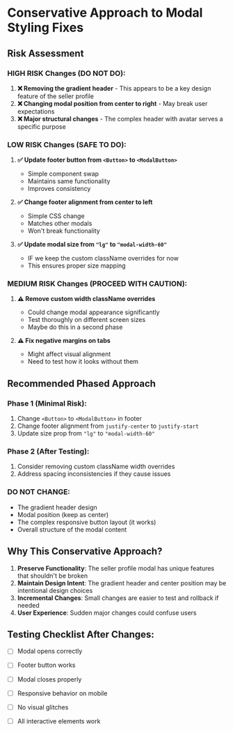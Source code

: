 # Conservative Approach to Modal Styling Fixes

## Risk Assessment

### HIGH RISK Changes (DO NOT DO):
1. **❌ Removing the gradient header** - This appears to be a key design feature of the seller profile
2. **❌ Changing modal position from center to right** - May break user expectations
3. **❌ Major structural changes** - The complex header with avatar serves a specific purpose

### LOW RISK Changes (SAFE TO DO):
1. **✅ Update footer button from `<Button>` to `<ModalButton>`** 
   - Simple component swap
   - Maintains same functionality
   - Improves consistency

2. **✅ Change footer alignment from center to left**
   - Simple CSS change
   - Matches other modals
   - Won't break functionality

3. **✅ Update modal size from `"lg"` to `"modal-width-60"`**
   - IF we keep the custom className overrides for now
   - This ensures proper size mapping

### MEDIUM RISK Changes (PROCEED WITH CAUTION):
1. **⚠️ Remove custom width className overrides**
   - Could change modal appearance significantly
   - Test thoroughly on different screen sizes
   - Maybe do this in a second phase

2. **⚠️ Fix negative margins on tabs**
   - Might affect visual alignment
   - Need to test how it looks without them

## Recommended Phased Approach

### Phase 1 (Minimal Risk):
1. Change `<Button>` to `<ModalButton>` in footer
2. Change footer alignment from `justify-center` to `justify-start`
3. Update size prop from `"lg"` to `"modal-width-60"`

### Phase 2 (After Testing):
1. Consider removing custom className width overrides
2. Address spacing inconsistencies if they cause issues

### DO NOT CHANGE:
- The gradient header design
- Modal position (keep as center)
- The complex responsive button layout (it works)
- Overall structure of the modal content

## Why This Conservative Approach?

1. **Preserve Functionality**: The seller profile modal has unique features that shouldn't be broken
2. **Maintain Design Intent**: The gradient header and center position may be intentional design choices
3. **Incremental Changes**: Small changes are easier to test and rollback if needed
4. **User Experience**: Sudden major changes could confuse users

## Testing Checklist After Changes:
- [ ] Modal opens correctly
- [ ] Footer button works
- [ ] Modal closes properly
- [ ] Responsive behavior on mobile
- [ ] No visual glitches
- [ ] All interactive elements work

